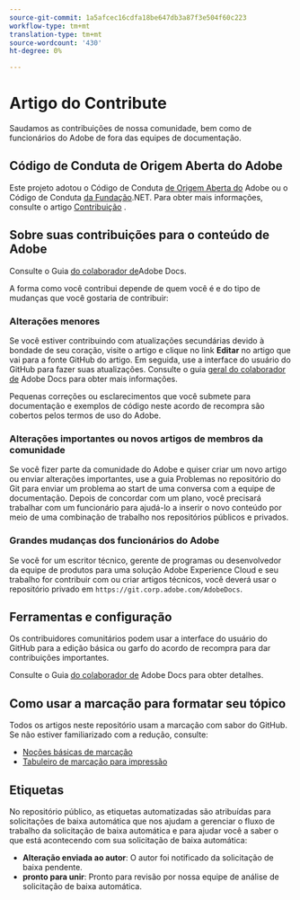 ```yaml
---
source-git-commit: 1a5afcec16cdfa18be647db3a87f3e504f60c223
workflow-type: tm+mt
translation-type: tm+mt
source-wordcount: '430'
ht-degree: 0%

---
```

# Artigo do Contribute

Saudamos as contribuições de nossa comunidade, bem como de funcionários do Adobe de fora das equipes de documentação.

## Código de Conduta de Origem Aberta do Adobe

Este projeto adotou o Código de Conduta [de Origem Aberta do](code-of-conduct.md) Adobe ou o Código de Conduta [da Fundação](https://dotnetfoundation.org/code-of-conduct).NET. Para obter mais informações, consulte o artigo [Contribuição](contributing.md) .

## Sobre suas contribuições para o conteúdo de Adobe

Consulte o Guia [do colaborador de](https://docs.adobe.com/content/help/en/contributor/contributor-guide/introduction.html)Adobe Docs.

A forma como você contribui depende de quem você é e do tipo de mudanças que você gostaria de contribuir:

### Alterações menores

Se você estiver contribuindo com atualizações secundárias devido à bondade de seu coração, visite o artigo e clique no link **Editar** no artigo que vai para a fonte GitHub do artigo. Em seguida, use a interface do usuário do GitHub para fazer suas atualizações. Consulte o guia [geral do colaborador de](https://docs.adobe.com/content/help/en/contributor/contributor-guide/introduction.html) Adobe Docs para obter mais informações.

Pequenas correções ou esclarecimentos que você submete para documentação e exemplos de código neste acordo de recompra são cobertos pelos termos de uso do Adobe.

### Alterações importantes ou novos artigos de membros da comunidade

Se você fizer parte da comunidade do Adobe e quiser criar um novo artigo ou enviar alterações importantes, use a guia Problemas no repositório do Git para enviar um problema ao start de uma conversa com a equipe de documentação. Depois de concordar com um plano, você precisará trabalhar com um funcionário para ajudá-lo a inserir o novo conteúdo por meio de uma combinação de trabalho nos repositórios públicos e privados.

<!--
If you submit a pull request with significant changes to documentation and code examples, you'll see a message in the pull request asking you to submit an online contribution license agreement (CLA). We need you to complete the online form before we can review your pull request.
-->

### Grandes mudanças dos funcionários do Adobe

Se você for um escritor técnico, gerente de programas ou desenvolvedor da equipe de produtos para uma solução Adobe Experience Cloud e seu trabalho for contribuir com ou criar artigos técnicos, você deverá usar o repositório privado em `https://git.corp.adobe.com/AdobeDocs`.

<!--Employees from other parts of the Adobe world should use the public repo for minor updates.-->

## Ferramentas e configuração

Os contribuidores comunitários podem usar a interface do usuário do GitHub para a edição básica ou garfo do acordo de recompra para dar contribuições importantes.

Consulte o Guia [do colaborador de](https://docs.adobe.com/content/help/en/contributor/contributor-guide/introduction.html) Adobe Docs para obter detalhes.

## Como usar a marcação para formatar seu tópico

Todos os artigos neste repositório usam a marcação com sabor do GitHub. Se não estiver familiarizado com a redução, consulte:

* [Noções básicas de marcação](https://help.github.com/articles/getting-started-with-writing-and-formatting-on-github/)
* [Tabuleiro de marcação para impressão](https://guides.github.com/pdfs/markdown-cheatsheet-online.pdf)

## Etiquetas

No repositório público, as etiquetas automatizadas são atribuídas para solicitações de baixa automática que nos ajudam a gerenciar o fluxo de trabalho da solicitação de baixa automática e para ajudar você a saber o que está acontecendo com sua solicitação de baixa automática:

* **Alteração enviada ao autor**: O autor foi notificado da solicitação de baixa pendente.
* **pronto para unir**: Pronto para revisão por nossa equipe de análise de solicitação de baixa automática.
